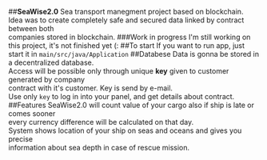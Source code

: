 ##<b>SeaWise2.0</b>
Sea transport manegment project based on blockchain.\
Idea was to create completely safe and secured data linked by contract between both \
companies stored in blockchain.
###Work in progress
I'm still working on this project, it's not finished yet (:
##To start
If you want to run app, just start it in `main/src/java/Application`
##Databese
Data is gonna be stored in a decentralized database. \
Access will be possible only through unique <b>key</b> given to customer generated by company \
contract with it's customer. Key is send by e-mail. \
Use only `key` to log in into your panel, and get details about contract.
##Features
SeaWise2.0 will count value of your cargo also if ship is late or comes sooner \
every currency difference will be calculated on that day.\
System shows location of your ship on seas and oceans and gives you precise \
information about sea depth in case of rescue mission.